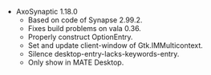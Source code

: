 * AxoSynaptic 1.18.0
	- Based on code of Synapse 2.99.2.
	- Fixes build problems on vala 0.36.
	- Properly construct OptionEntry.
	- Set and update client-window of Gtk.IMMulticontext.
	- Silence desktop-entry-lacks-keywords-entry.
	- Only show in MATE Desktop.
